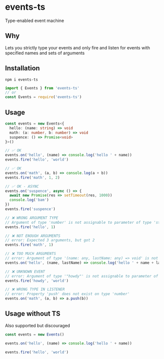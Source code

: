 # events-ts

Type-enabled event machine

## Why

Lets you strictly type your events and only fire and listen for events with specified names and sets of arguments

## Installation
```
npm i events-ts
```
```js
import { Events } from 'events-ts'
// or
const Events = require('events-ts')
```

## Usage
```ts
const events = new Events<{
  hello: (name: string) => void
  math: (a: number, b: number) => void
  suspence: () => Promise<void>
}>()

// ✅ OK
events.on('hello', (name) => console.log('hello ' + name))
events.fire('hello', 'world')

// ✅ OK
events.on('math', (a, b) => console.log(a + b))
events.fire('math', 1, 2)

// ✅ OK - ASYNC
events.on('suspence', async () => {
  await new Promise(res => setTimeout(res, 1000))
  console.log('bam')
})
events.fire('suspence')

// ❌ WRONG ARGUMENT TYPE
// Argument of type 'number' is not assignable to parameter of type 'string'
events.fire('hello', 1)

// ❌ NOT ENOUGH ARGUMENTS
// error: Expected 3 arguments, but got 2
events.fire('math', 1)

// ❌ TOO MUCH ARGUMENTS
// error: Argument of type '(name: any, lastName: any) => void' is not assignable to parameter of type '(name: string) => void'
events.on('hello', (name, lastName) => console.log('hello ' + name + lastName))

// ❌ UNKNOWN EVENT
// error: Argument of type '"howdy"' is not assignable to parameter of type '"hello" | "math"'
events.fire('howdy', 'world')

// ❌ WRONG TYPE IN LISTENER
// error: Property 'push' does not exist on type 'number'
events.on('math', (a, b) => a.push(b))
```

## Usage without TS

Also supported but discouraged
```js
const events = new Events()

events.on('hello', (name) => console.log('hello ' + name))

events.fire('hello', 'world')
```

